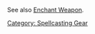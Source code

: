 See also [Enchant Weapon](Enchant_Weapon.md "wikilink").

[Category: Spellcasting Gear](Category:_Spellcasting_Gear "wikilink")
